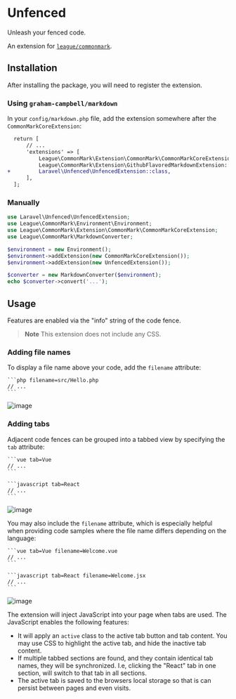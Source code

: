 # Unfenced

Unleash your fenced code.

An extension for [`league/commonmark`](https://github.com/thephpleague/commonmark/).

## Installation

After installing the package, you will need to register the extension.

### Using `graham-campbell/markdown`

In your `config/markdown.php` file, add the extension somewhere after the `CommonMarkCoreExtension`:

```diff
  return [
      // ...
      'extensions' => [
          League\CommonMark\Extension\CommonMark\CommonMarkCoreExtension::class,
          League\CommonMark\Extension\GithubFlavoredMarkdownExtension::class,
+         Laravel\Unfenced\UnfencedExtension::class,
      ],
  ];
```

### Manually

```php
use Laravel\Unfenced\UnfencedExtension;
use League\CommonMark\Environment\Environment;
use League\CommonMark\Extension\CommonMark\CommonMarkCoreExtension;
use League\CommonMark\MarkdownConverter;

$environment = new Environment();
$environment->addExtension(new CommonMarkCoreExtension());
$environment->addExtension(new UnfencedExtension());

$converter = new MarkdownConverter($environment);
echo $converter->convert('...');
```

## Usage

Features are enabled via the "info" string of the code fence.

> **Note** This extension does not include any CSS.

### Adding file names

To display a file name above your code, add the `filename` attribute:

    ```php filename=src/Hello.php
    // ...
    ```

![image](https://user-images.githubusercontent.com/4977161/181671748-5dee27a6-2ab5-44a1-b787-67dad273ad99.png)

### Adding tabs

Adjacent code fences can be grouped into a tabbed view by specifying the `tab` attribute:

    ```vue tab=Vue
    // ...
    ```

    ```javascript tab=React
    // ...
    ```

![image](https://user-images.githubusercontent.com/4977161/181671943-4edc275c-fd89-4611-bbea-3cefa0c11fad.png)

You may also include the `filename` attribute, which is especially helpful when providing code samples where the file name differs depending on the language:

    ```vue tab=Vue filename=Welcome.vue
    // ...
    ```

    ```javascript tab=React filename=Welcome.jsx
    // ...
    ```

![image](https://user-images.githubusercontent.com/4977161/181672298-31d54b7e-43a6-4c96-be64-7195d553a9cb.png)

The extension will inject JavaScript into your page when tabs are used. The JavaScript enables the following features:

* It will apply an `active` class to the active tab button and tab content. You may use CSS to highlight the active tab, and hide the inactive tab content.
* If multiple tabbed sections are found, and they contain identical tab names, they will be synchronized. I.e, clicking the "React" tab in one section, will switch to that tab in all sections.
* The active tab is saved to the browsers local storage so that is can persist between pages and even visits.
